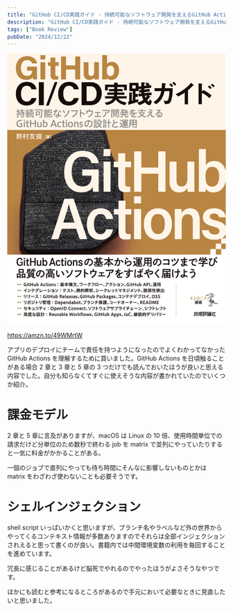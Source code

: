 ```yaml
---
title: "GitHub CI/CD実践ガイド - 持続可能なソフトウェア開発を支えるGitHub Actionsの設計と運用を読んだ"
description: "GitHub CI/CD実践ガイド - 持続可能なソフトウェア開発を支えるGitHub Actionsの設計と運用を読んだのでその感想をまとめます。"
tags: ["Book Review"]
pubDate: "2024/12/22"
---
```


![読んだ本の表紙](../../../assets/2024/book-review-github-cicd-guide/20241222033000.png)

https://amzn.to/49WMrtW

アプリのデプロイにチームで責任を持つようになったのでよくわかってなかった GitHub Actions を理解するために買いました。GitHub Actions を日頃触ることがある場合 2 章と 3 章と 5 章の 3 つだけでも読んでおいたほうが良いと思える内容でした。自分も知らなくてすぐに使えそうな内容が書かれていたのでいくつか紹介。

# 課金モデル

2 章と 5 章に言及がありますが、macOS は Linux の 10 倍、使用時間単位での請求だけど分単位のため数秒で終わる job を matrix で並列にやっていたりすると一気に料金がかかることがある。

一個のジョブで直列にやっても待ち時間にそんなに影響しないものとかは matrix をわざわざ使わないことも必要そうです。

# シェルインジェクション

shell script いっぱいかくと思いますが、ブランチ名やラベルなど外の世界からやってくるコンテキスト情報が多数ありますのでそれらは全部インジェクションされえると思って書くのが良い。書籍内では中間環境変数の利用を毎回することを進めています。

冗長に感じることがあるけど脳死でやれるのでやったほうがよさそうなやつです。

ほかにも読むと参考になるところがあるので手元において必要なときに見直したいと思いました。